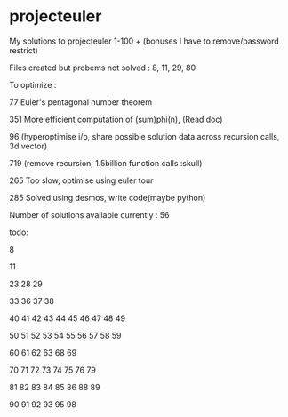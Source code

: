 # projecteuler

My solutions to projecteuler 1-100 + (bonuses I have to remove/password restrict)

Files created but probems not solved : 8, 11, 29, 80

To optimize :

77
Euler's pentagonal number theorem

351
More efficient computation of (sum)phi(n), (Read doc)

96
(hyperoptimise i/o, share possible solution data across recursion calls, 3d vector)

719
(remove recursion, 1.5billion function calls :skull)

265
Too slow, optimise using euler tour

285
Solved using desmos, write code(maybe python)

Number of solutions available currently : 56

todo:

8

11

23
28
29

33
36
37
38

40
41
42
43
44
45
46
47
48
49

50
51
52
53
54
55
56
57
58
59

60
61
62
63
68
69

70
71
72
73
74
75
76
79

81
82
83
84
85
86
88
89

90
91
92
93
95
98
